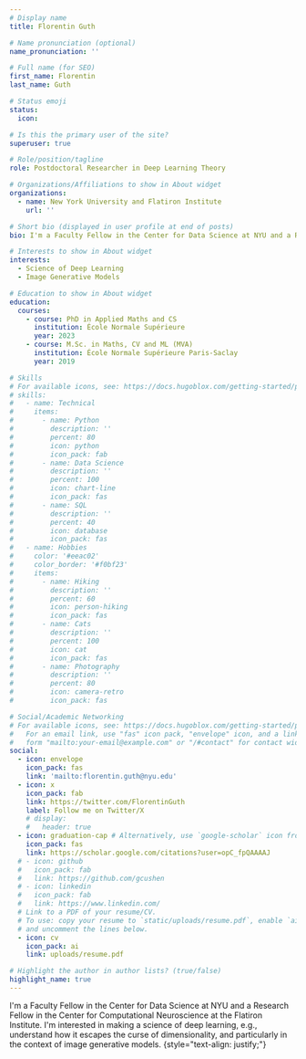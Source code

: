 ```yaml
---
# Display name
title: Florentin Guth

# Name pronunciation (optional)
name_pronunciation: ''

# Full name (for SEO)
first_name: Florentin
last_name: Guth

# Status emoji
status:
  icon: 

# Is this the primary user of the site?
superuser: true

# Role/position/tagline
role: Postdoctoral Researcher in Deep Learning Theory

# Organizations/Affiliations to show in About widget
organizations:
  - name: New York University and Flatiron Institute
    url: ''

# Short bio (displayed in user profile at end of posts)
bio: I'm a Faculty Fellow in the Center for Data Science at NYU and a Research Fellow in the Center for Computational Neuroscience at the Flatiron Institute. I'm interested in making a science of deep learning, e.g., understand how it escapes the curse of dimensionality, and particularly in the context of image generative models.

# Interests to show in About widget
interests:
  - Science of Deep Learning
  - Image Generative Models

# Education to show in About widget
education:
  courses:
    - course: PhD in Applied Maths and CS
      institution: École Normale Supérieure
      year: 2023
    - course: M.Sc. in Maths, CV and ML (MVA)
      institution: École Normale Supérieure Paris-Saclay
      year: 2019

# Skills
# For available icons, see: https://docs.hugoblox.com/getting-started/page-builder/#icons
# skills:
#   - name: Technical
#     items:
#       - name: Python
#         description: ''
#         percent: 80
#         icon: python
#         icon_pack: fab
#       - name: Data Science
#         description: ''
#         percent: 100
#         icon: chart-line
#         icon_pack: fas
#       - name: SQL
#         description: ''
#         percent: 40
#         icon: database
#         icon_pack: fas
#   - name: Hobbies
#     color: '#eeac02'
#     color_border: '#f0bf23'
#     items:
#       - name: Hiking
#         description: ''
#         percent: 60
#         icon: person-hiking
#         icon_pack: fas
#       - name: Cats
#         description: ''
#         percent: 100
#         icon: cat
#         icon_pack: fas
#       - name: Photography
#         description: ''
#         percent: 80
#         icon: camera-retro
#         icon_pack: fas

# Social/Academic Networking
# For available icons, see: https://docs.hugoblox.com/getting-started/page-builder/#icons
#   For an email link, use "fas" icon pack, "envelope" icon, and a link in the
#   form "mailto:your-email@example.com" or "/#contact" for contact widget.
social:
  - icon: envelope
    icon_pack: fas
    link: 'mailto:florentin.guth@nyu.edu'
  - icon: x
    icon_pack: fab
    link: https://twitter.com/FlorentinGuth
    label: Follow me on Twitter/X
    # display:
    #   header: true
  - icon: graduation-cap # Alternatively, use `google-scholar` icon from `ai` icon pack
    icon_pack: fas
    link: https://scholar.google.com/citations?user=opC_fpQAAAAJ
  # - icon: github
  #   icon_pack: fab
  #   link: https://github.com/gcushen
  # - icon: linkedin
  #   icon_pack: fab
  #   link: https://www.linkedin.com/
  # Link to a PDF of your resume/CV.
  # To use: copy your resume to `static/uploads/resume.pdf`, enable `ai` icons in `params.yaml`,
  # and uncomment the lines below.
  - icon: cv
    icon_pack: ai
    link: uploads/resume.pdf

# Highlight the author in author lists? (true/false)
highlight_name: true
---
```


I'm a Faculty Fellow in the Center for Data Science at NYU and a Research Fellow in the Center for Computational Neuroscience at the Flatiron Institute. I'm interested in making a science of deep learning, e.g., understand how it escapes the curse of dimensionality, and particularly in the context of image generative models.
{style="text-align: justify;"}
